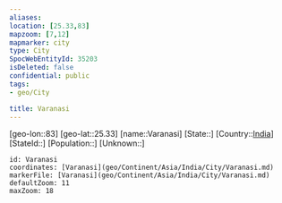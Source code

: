 ```yaml
---
aliases: 
location: [25.33,83]
mapzoom: [7,12] 
mapmarker: city 
type: City
SpocWebEntityId: 35203
isDeleted: false
confidential: public
tags:
- geo/City

title: Varanasi
---
```


[geo-lon::83]
[geo-lat::25.33]
[name::Varanasi]
[State::]
[Country::[India](geo/Continent/Asia/India.md)]
[StateId::]
[Population::]
[Unknown::]


```leaflet
id: Varanasi
coordinates: [Varanasi](geo/Continent/Asia/India/City/Varanasi.md)
markerFile: [Varanasi](geo/Continent/Asia/India/City/Varanasi.md)
defaultZoom: 11 
maxZoom: 18
```


